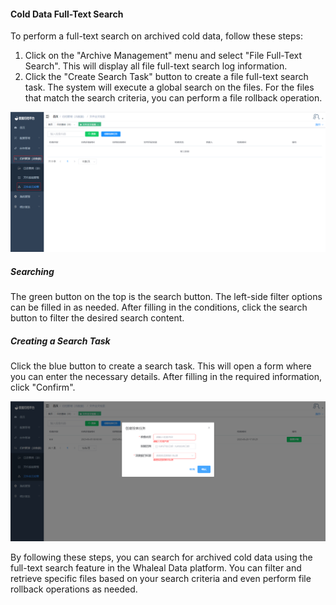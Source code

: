 #### Cold Data Full-Text Search

To perform a full-text search on archived cold data, follow these steps:

1. Click on the "Archive Management" menu and select "File Full-Text Search". This will display all file full-text search log information.
2. Click the "Create Search Task" button to create a file full-text search task. The system will execute a global search on the files. For the files that match the search criteria, you can perform a file rollback operation.

![Cold Data Full-Text Search](../../images/whalealDataImages/image-20230620170814233.png)

##### Searching

The green button on the top is the search button. The left-side filter options can be filled in as needed. After filling in the conditions, click the search button to filter the desired search content.

##### Creating a Search Task

Click the blue button to create a search task. This will open a form where you can enter the necessary details. After filling in the required information, click "Confirm".

![Creating a Search Task](../../images/whalealDataImages/image-20230620171123012.png)

By following these steps, you can search for archived cold data using the full-text search feature in the Whaleal Data platform. You can filter and retrieve specific files based on your search criteria and even perform file rollback operations as needed.

